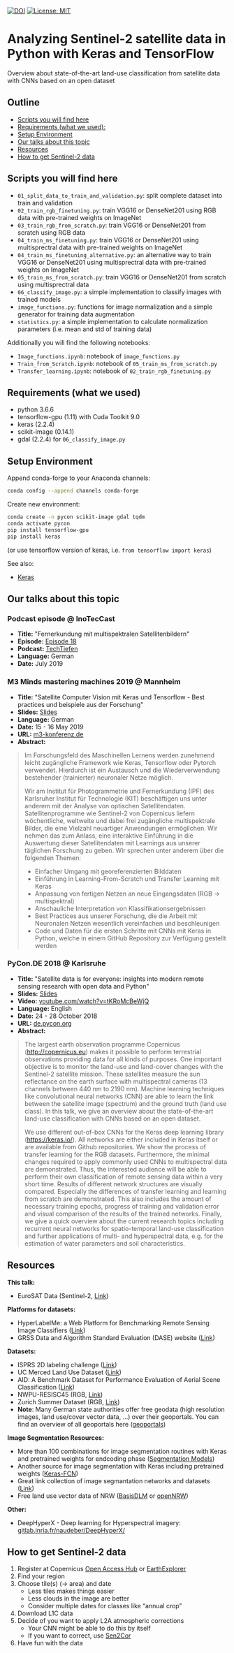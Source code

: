 [![DOI](https://zenodo.org/badge/154472226.svg)](https://zenodo.org/badge/latestdoi/154472226)
[![License: MIT](https://img.shields.io/badge/License-MIT-yellow.svg)](LICENSE)

# Analyzing Sentinel-2 satellite data in Python with Keras and TensorFlow

Overview about state-of-the-art land-use classification from satellite data with CNNs based on an open dataset

## Outline

* [Scripts you will find here](#scripts-you-will-find-here)
* [Requirements (what we used):](#requirements--what-we-used--)
* [Setup Environment](#setup-environment)
* [Our talks about this topic](#our-talks-about-this-topic)
* [Resources](#resources)
* [How to get Sentinel-2 data](#how-to-get-sentinel-2-data)

## Scripts you will find here

* `01_split_data_to_train_and_validation.py`: split complete dataset into train and validation
* `02_train_rgb_finetuning.py`: train VGG16 or DenseNet201 using RGB data with pre-trained weights on ImageNet
* `03_train_rgb_from_scratch.py`: train VGG16 or DenseNet201 from scratch using RGB data
* `04_train_ms_finetuning.py`: train VGG16 or DenseNet201 using multisprectral data with pre-trained weights on ImageNet
* `04_train_ms_finetuning_alternative.py`: an alternative way to train VGG16 or DenseNet201 using multisprectral data with pre-trained weights on ImageNet
* `05_train_ms_from_scratch.py`: train VGG16 or DenseNet201 from scratch using multisprectral data
* `06_classify_image.py`: a simple implementation to classify images with trained models
* `image_functions.py`: functions for image normalization and a simple generator for training data augmentation
* `statistics.py`: a simple implementation to calculate normalization parameters (i.e. mean and std of training data)

Additionally you will find the following notebooks:

* `Image_functions.ipynb`: notebook of `image_functions.py`
* `Train_from_Scratch.ipynb`: notebook of `05_train_ms_from_scratch.py`
* `Transfer_learning.ipynb`: notebook of `02_train_rgb_finetuning.py`

## Requirements (what we used)

* python 3.6.6
* tensorflow-gpu (1.11) with Cuda Toolkit 9.0
* keras (2.2.4)
* scikit-image (0.14.1)
* gdal (2.2.4) for `06_classify_image.py`

## Setup Environment

Append conda-forge to your Anaconda channels:

```bash
conda config --append channels conda-forge
```

Create new environment:

```bash
conda create -n pycon scikit-image gdal tqdm
conda activate pycon
pip install tensorflow-gpu
pip install keras
```

(or use tensorflow version of keras, i.e. `from tensorflow import keras`)

See also:

* [Keras](https://keras.io/)

## Our talks about this topic

### Podcast episode @ InoTecCast

* **Title:** "Fernerkundung mit multispektralen Satellitenbildern"
* **Episode:** [Episode 18](https://techtiefen.de/18-fernerkundung-mit-multispektralen-satellitenbildern/)
* **Podcast:** [TechTiefen](https://techtiefen.de)
* **Language:** German
* **Date:** July 2019

### M3 Minds mastering machines 2019 @ Mannheim

* **Title:** "Satellite Computer Vision mit Keras und Tensorflow - Best practices und beispiele aus der Forschung"
* **Slides:** [Slides](slides/M3-2019_RieseLeitloff_SatelliteCV.pdf)
* **Language:** German
* **Date:** 15 - 16 May 2019
* **URL:** [m3-konferenz.de](https://www.m3-konferenz.de)
* **Abstract:**

> Im Forschungsfeld des Maschinellen Lernens werden zunehmend leicht zugängliche Framework wie Keras, Tensorflow oder Pytorch verwendet. Hierdurch ist ein Austausch und die Wiederverwendung bestehender (trainierter) neuronaler Netze möglich.
>
> Wir am Institut für Photogrammetrie und Fernerkundung (IPF) des Karlsruher Institut für Technologie (KIT) beschäftigen uns unter anderem mit der Analyse von optischen Satellitendaten. Satellitenprogramme wie Sentinel-2 von Copernicus liefern wöchentliche, weltweite und dabei frei zugängliche multispektrale Bilder, die eine Vielzahl neuartiger Anwendungen ermöglichen. Wir nehmen das zum Anlass, eine interaktive Einführung in die Auswertung dieser Satellitendaten mit Learnings aus unserer täglichen Forschung zu geben. Wir sprechen unter anderem über die folgenden Themen:
>
> * Einfacher Umgang mit georeferenzierten Bilddaten
> * Einführung in Learning-From-Scratch und Transfer Learning mit Keras
> * Anpassung von fertigen Netzen an neue Eingangsdaten (RGB → multispektral)
> * Anschauliche Interpretation von Klassifikationsergebnissen
> * Best Practices aus unserer Forschung, die die Arbeit mit Neuronalen Netzen wesentlich vereinfachen und beschleunigen
> * Code und Daten für die ersten Schritte mit CNNs mit Keras in Python, welche in einem GitHub Repository zur Verfügung gestellt werden

### PyCon.DE 2018 @ Karlsruhe

* **Title:** "Satellite data is for everyone: insights into modern remote sensing research with open data and Python"
* **Slides:** [Slides](slides/PyCon2018_LeitloffRiese_SatelliteData.pdf)
* **Video:** [youtube.com/watch?v=tKRoMcBeWjQ](https://www.youtube.com/watch?v=tKRoMcBeWjQ)
* **Language:** English
* **Date:** 24 - 28 October 2018
* **URL:** [de.pycon.org](https://de.pycon.org)
* **Abstract:**

> The largest earth observation programme Copernicus (http://copernicus.eu) makes it possible to perform terrestrial observations providing data for all kinds of purposes. One important objective is to monitor the land-use and land-cover changes with the Sentinel-2 satellite mission. These satellites measure the sun reflectance on the earth surface with multispectral cameras (13 channels between 440 nm to 2190 nm). Machine learning techniques like convolutional neural networks (CNN) are able to learn the link between the satellite image (spectrum) and the ground truth (land use class). In this talk, we give an overview about the state-of-the-art land-use classification with CNNs based on an open dataset.
>
> We use different out-of-box CNNs for the Keras deep learning library (https://keras.io/). All networks are either included in Keras itself or are available from Github repositories. We show the process of transfer learning for the RGB datasets. Furthermore, the minimal changes required to apply commonly used CNNs to multispectral data are demonstrated. Thus, the interested audience will be able to perform their own classification of remote sensing data within a very short time. Results of different network structures are visually compared. Especially the differences of transfer learning and learning from scratch are demonstrated. This also includes the amount of necessary training epochs, progress of training and validation error and visual comparison of the results of the trained networks. Finally, we give a quick overview about the current research topics including recurrent neural networks for spatio-temporal land-use classification and further applications of multi- and hyperspectral data, e.g. for the estimation of water parameters and soil characteristics.

## Resources

**This talk:**

* EuroSAT Data (Sentinel-2, [Link](http://madm.dfki.de/downloads))

**Platforms for datasets:**

* HyperLabelMe: a Web Platform for Benchmarking Remote Sensing Image Classifiers ([Link](http://hyperlabelme.uv.es/))
* GRSS Data and Algorithm Standard Evaluation (DASE) website ([Link](http://dase.ticinumaerospace.com/))

**Datasets:**

* ISPRS 2D labeling challenge ([Link](http://www2.isprs.org/commissions/comm3/wg4/semantic-labeling.html))
* UC Merced Land Use Dataset ([Link](http://weegee.vision.ucmerced.edu/datasets/landuse.html))
* AID: A Benchmark Dataset for Performance Evaluation of Aerial Scene Classification ([Link](https://captain-whu.github.io/AID/))
* NWPU-RESISC45 (RGB, [Link](http://www.escience.cn/people/JunweiHan/NWPU-RESISC45.html))
* Zurich Summer Dataset (RGB, [Link](https://sites.google.com/site/michelevolpiresearch/data/zurich-dataset))
* **Note**: Many German state authorities offer free geodata (high resolution images, land use/cover vector data, ...) over their geoportals. You can find an overview of all geoportals here ([geoportals](https://www.geoportal.nrw/geoportale_bundeslaender_nachbarstaaten))

**Image Segmentation Resources:**

* More than 100 combinations for image segmentation routines with Keras and pretrained weights for endcoding phase ([Segmentation Models](https://github.com/qubvel/segmentation_models))
* Another source for image segmentation with Keras including pretrained weights ([Keras-FCN](https://github.com/aurora95/Keras-FCN))
* Great link collection of image segmantation networks and datasets ([Link](https://github.com/mrgloom/awesome-semantic-segmentation))
* Free land use vector data of NRW ([BasisDLM](https://www.bezreg-koeln.nrw.de/brk_internet/geobasis/landschaftsmodelle/basis_dlm/index.html) or [openNRW](https://open.nrw/en/node/154))

**Other:**

* DeepHyperX - Deep learning for Hyperspectral imagery: [gitlab.inria.fr/naudeber/DeepHyperX/](https://gitlab.inria.fr/naudeber/DeepHyperX/)

## How to get Sentinel-2 data

1. Register at Copernicus [Open Access Hub](https://scihub.copernicus.eu/dhus/#/home) or [EarthExplorer](https://earthexplorer.usgs.gov/)
2. Find your region
3. Choose tile(s) (→ area) and date
    * Less tiles makes things easier
    * Less clouds in the image are better
    * Consider multiple dates for classes like “annual crop”
4. Download L1C data
5. Decide of you want to apply L2A atmospheric corrections
    * Your CNN might be able to do this by itself
    * If you want to correct, use [Sen2Cor](http://step.esa.int/main/third-party-plugins-2/sen2cor/)
6. Have fun with the data
